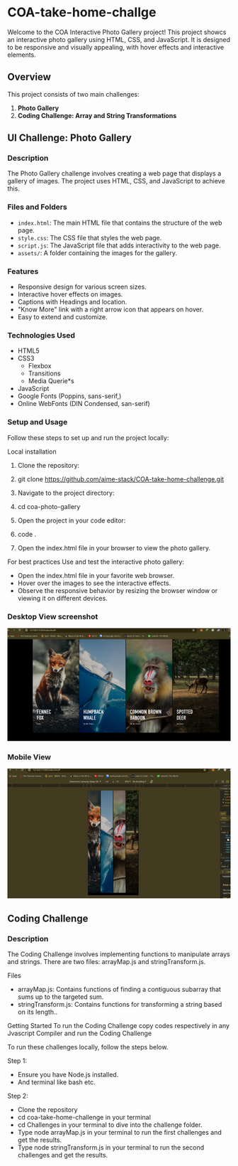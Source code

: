 # COA-take-home-challge
Welcome to the COA Interactive Photo Gallery project! This project showcs an interactive photo gallery using HTML, CSS, and JavaScript. It is designed to be responsive and visually appealing, with hover effects and interactive elements.

## Overview

This project consists of two main challenges:

1. **Photo Gallery**
2. **Coding Challenge: Array and String Transformations**

## UI Challenge: Photo Gallery

### Description

The Photo Gallery challenge involves creating a web page that displays a gallery of images. The project uses HTML, CSS, and JavaScript to achieve this.

### Files and Folders

- `index.html`: The main HTML file that contains the structure of the web page.
- `style.css`: The CSS file that styles the web page.
- `script.js`: The JavaScript file that adds interactivity to the web page.
- `assets/`: A folder containing the images for the gallery.
### Features ###
- Responsive design for various screen sizes.
- Interactive hover effects on images.
- Captions with Headings and location.
- "Know More" link with a right arrow icon that appears on hover.
- Easy to extend and customize.
### Technologies Used ###
- HTML5
- CSS3
    * Flexbox
    * Transitions
    * Media Querie*s
- JavaScript
- Google Fonts (Poppins, sans-serif,)
- Online WebFonts (DIN Condensed, san-serif)

### Setup and Usage
Follow these steps to set up and run the project locally:

Local installation
1. Clone the repository:

2. git clone https://github.com/aime-stack/COA-take-home-challenge.git

3. Navigate to the project directory:

4. cd coa-photo-gallery

5. Open the project in your code editor:

6. code .

7. Open the index.html file in your browser to view the photo gallery.

For best practices 
Use and test the interactive photo gallery:

* Open the index.html file in your favorite web browser.
* Hover over the images to see the interactive effects.
* Observe the responsive behavior by resizing the browser window or viewing it on different devices.

### Desktop View screenshot
![Photo Gallery Screenshot](DesktopView.png)


### Mobile View
![Photo Gallery Screenshot](MobileView.png)

## Coding Challenge
### Description
The Coding Challenge involves implementing functions to manipulate arrays and strings. There are two files: arrayMap.js and stringTransform.js.

Files
- arrayMap.js: Contains functions of finding a contiguous subarray that sums up to the targeted sum.
- stringTransform.js: Contains functions for transforming a string based on its length..



Getting Started
To run the Coding Challenge copy codes respectively in any Jvascript Compiler and run the Coding Challenge


To run these challenges locally, follow the steps below.

Step 1:
* Ensure you have Node.js installed.
* And terminal like bash etc.

Step 2:
- Clone the repository
- cd coa-take-home-challenge in your terminal
- cd Challenges in your terminal to dive into the challenge folder.
- Type node arrayMap.js in your terminal to run the first challenges and get the results.
- Type node stringTransform.js in your terminal to run the second challenges and get the results.



